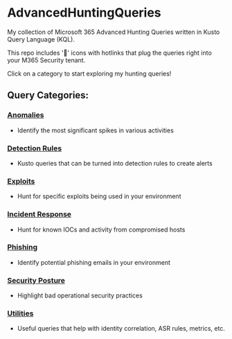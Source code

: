 # AdvancedHuntingQueries
My collection of Microsoft 365 Advanced Hunting Queries written in Kusto Query Language (KQL).

This repo includes '🔎' icons with hotlinks that plug the queries right into your M365 Security tenant.

Click on a category to start exploring my hunting queries!

## Query Categories:

### [Anomalies](Anomalies)
- Identify the most significant spikes in various activities

### [Detection Rules](Detection-Rules)
- Kusto queries that can be turned into detection rules to create alerts

### [Exploits](Exploits)
- Hunt for specific exploits being used in your environment

### [Incident Response](Incident-Response)
- Hunt for known IOCs and activity from compromised hosts

### [Phishing](Phishing)
- Identify potential phishing emails in your environment

### [Security Posture](Posture)
- Highlight bad operational security practices

### [Utilities](Utilities)
- Useful queries that help with identity correlation, ASR rules, metrics, etc.
